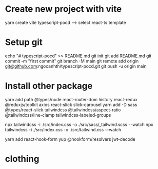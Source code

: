 # Create new project with vite

yarn create vite typescript-pocd
--> select react-ts template

# Setup git

echo "# typescript-pocd" >> README.md
git init
git add README.md
git commit -m "first commit"
git branch -M main
git remote add origin git@github.com:ngocanhth/typescript-pocd.git
git push -u origin main

# Install other package
yarn add path @types/node react-router-dom history react-redux @reduxjs/toolkit axios react-slick slick-carousel
yarn add -D sass @types/react-slick tailwindcss @tailwindcss/aspect-ratio @tailwindcss/line-clamp tailwindcss-labeled-groups


npx tailwindcss -i ./src/index.css -o ./src/sass/_tailwind.scss --watch
npx tailwindcss -i ./src/index.css -o ./src/tailwind.css --watch

yarn add react-hook-form yup  @hookform/resolvers jwt-decode
# clothing
